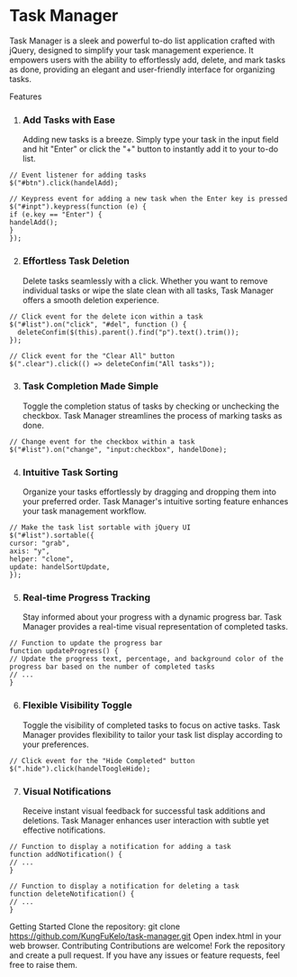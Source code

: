 # Task Manager

Task Manager is a sleek and powerful to-do list application crafted with jQuery, designed to simplify your task management experience. It empowers users with the ability to effortlessly add, delete, and mark tasks as done, providing an elegant and user-friendly interface for organizing tasks.

Features

1. ### Add Tasks with Ease
   Adding new tasks is a breeze. Simply type your task in the input field and hit "Enter" or click the "+" button to instantly add it to your to-do list.

```
// Event listener for adding tasks
$("#btn").click(handelAdd);

// Keypress event for adding a new task when the Enter key is pressed
$("#inpt").keypress(function (e) {
if (e.key == "Enter") {
handelAdd();
}
});
```

2. ### Effortless Task Deletion
   Delete tasks seamlessly with a click. Whether you want to remove individual tasks or wipe the slate clean with all tasks, Task Manager offers a smooth deletion experience.

```
// Click event for the delete icon within a task
$("#list").on("click", "#del", function () {
  deleteConfim($(this).parent().find("p").text().trim());
});

// Click event for the "Clear All" button
$(".clear").click(() => deleteConfim("All tasks"));
```

3. ### Task Completion Made Simple
   Toggle the completion status of tasks by checking or unchecking the checkbox. Task Manager streamlines the process of marking tasks as done.

```
// Change event for the checkbox within a task
$("#list").on("change", "input:checkbox", handelDone);
```

4. ### Intuitive Task Sorting
   Organize your tasks effortlessly by dragging and dropping them into your preferred order. Task Manager's intuitive sorting feature enhances your task management workflow.

```
// Make the task list sortable with jQuery UI
$("#list").sortable({
cursor: "grab",
axis: "y",
helper: "clone",
update: handelSortUpdate,
});
```

5. ### Real-time Progress Tracking
   Stay informed about your progress with a dynamic progress bar. Task Manager provides a real-time visual representation of completed tasks.

```
// Function to update the progress bar
function updateProgress() {
// Update the progress text, percentage, and background color of the progress bar based on the number of completed tasks
// ...
}
```

6. ### Flexible Visibility Toggle
   Toggle the visibility of completed tasks to focus on active tasks. Task Manager provides flexibility to tailor your task list display according to your preferences.

```
// Click event for the "Hide Completed" button
$(".hide").click(handelToogleHide);
```

7. ### Visual Notifications
   Receive instant visual feedback for successful task additions and deletions. Task Manager enhances user interaction with subtle yet effective notifications.

```
// Function to display a notification for adding a task
function addNotification() {
// ...
}

// Function to display a notification for deleting a task
function deleteNotification() {
// ...
}
```

Getting Started
Clone the repository:
git clone https://github.com/KungFuKelo/task-manager.git
Open index.html in your web browser.
Contributing
Contributions are welcome! Fork the repository and create a pull request. If you have any issues or feature requests, feel free to raise them.
